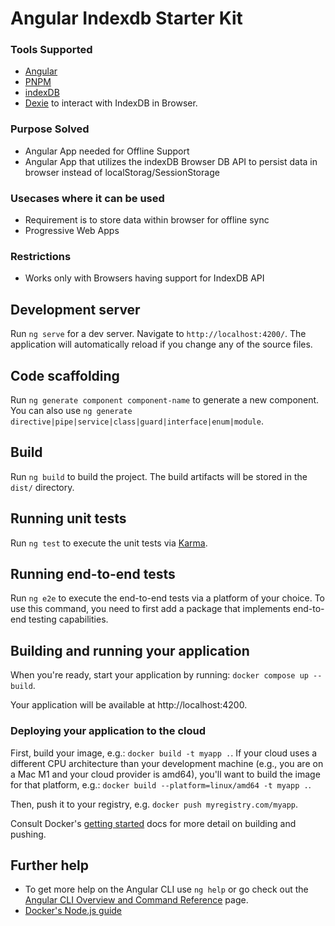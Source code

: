 # Angular Indexdb Starter Kit

### Tools Supported

- [Angular](https://angular.dev/)
- [PNPM](https://pnpm.io/)
- [indexDB](https://developer.chrome.com/docs/devtools/storage/indexeddb)
- [Dexie](https://dexie.org/docs/Tutorial/Angular) to interact with IndexDB in Browser.

### Purpose Solved

- Angular App needed for Offline Support
- Angular App that utilizes the indexDB Browser DB API to persist data in browser instead of localStorag/SessionStorage

### Usecases where it can be used
- Requirement is to store data within browser for offline sync
- Progressive Web Apps

### Restrictions
- Works only with Browsers having support for IndexDB API

## Development server

Run `ng serve` for a dev server. Navigate to `http://localhost:4200/`. The application will automatically reload if you change any of the source files.

## Code scaffolding

Run `ng generate component component-name` to generate a new component. You can also use `ng generate directive|pipe|service|class|guard|interface|enum|module`.

## Build

Run `ng build` to build the project. The build artifacts will be stored in the `dist/` directory.

## Running unit tests

Run `ng test` to execute the unit tests via [Karma](https://karma-runner.github.io).

## Running end-to-end tests

Run `ng e2e` to execute the end-to-end tests via a platform of your choice. To use this command, you need to first add a package that implements end-to-end testing capabilities.

## Building and running your application

When you're ready, start your application by running:
`docker compose up --build`.

Your application will be available at http://localhost:4200.

### Deploying your application to the cloud

First, build your image, e.g.: `docker build -t myapp .`.
If your cloud uses a different CPU architecture than your development
machine (e.g., you are on a Mac M1 and your cloud provider is amd64),
you'll want to build the image for that platform, e.g.:
`docker build --platform=linux/amd64 -t myapp .`.

Then, push it to your registry, e.g. `docker push myregistry.com/myapp`.

Consult Docker's [getting started](https://docs.docker.com/go/get-started-sharing/)
docs for more detail on building and pushing.

## Further help
* To get more help on the Angular CLI use `ng help` or go check out the [Angular CLI Overview and Command Reference](https://angular.dev/tools/cli) page.
* [Docker's Node.js guide](https://docs.docker.com/language/nodejs/) 
